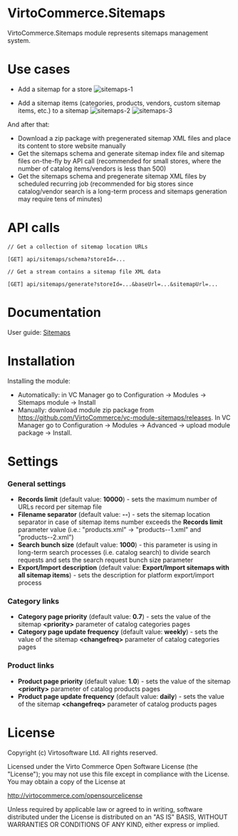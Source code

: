 # VirtoCommerce.Sitemaps
VirtoCommerce.Sitemaps module represents sitemaps management system.

# Use cases
* Add a sitemap for a store
![sitemaps-1](https://cloud.githubusercontent.com/assets/10347112/21457294/d4c051a4-c936-11e6-9580-41b23c6d06fe.png)

* Add a sitemap items (categories, products, vendors, custom sitemap items, etc.) to a sitemap
![sitemaps-2](https://cloud.githubusercontent.com/assets/10347112/21457310/f49e97c4-c936-11e6-9078-0ed84675fa04.png)
![sitemaps-3](https://cloud.githubusercontent.com/assets/10347112/21457327/1d0ef938-c937-11e6-8fda-711b3ad170ce.png)

And after that:
* Download a zip package with pregenerated sitemap XML files and place its content to store website manually
* Get the sitemaps schema and generate sitemap index file and sitemap files on-the-fly by API call (recommended for small stores, where the number of catalog items/vendors is less than 500)
* Get the sitemaps schema and pregenerate sitemap XML files by scheduled recurring job (recommended for big stores since catalog/vendor search is a long-term process and sitemaps generation may require tens of minutes)

# API calls

```
// Get a collection of sitemap location URLs

[GET] api/sitemaps/schema?storeId=...
```

```
// Get a stream contains a sitemap file XML data

[GET] api/sitemaps/generate?storeId=...&baseUrl=...&sitemapUrl=...
```

# Documentation
User guide: [Sitemaps](http://virtocommerce.com/docs/vc2userguide/sitemaps)

# Installation
Installing the module:
* Automatically: in VC Manager go to Configuration -> Modules -> Sitemaps module -> Install
* Manually: download module zip package from https://github.com/VirtoCommerce/vc-module-sitemaps/releases. In VC Manager go to Configuration -> Modules -> Advanced -> upload module package -> Install.

# Settings
### General settings
* **Records limit** (default value: **10000**) - sets the maximum number of URLs record per sitemap file
* **Filename separator** (default value: **--**) - sets the sitemap location separator in case of sitemap items number exceeds the **Records limit** parameter value (i.e.: "products.xml" -> "products--1.xml" and "products--2.xml")
* **Search bunch size** (default value: **1000**) - this parameter is using in long-term search processes (i.e. catalog search) to divide search requests and sets the search request bunch size parameter
* **Export/Import description** (default value: **Export/Import sitemaps with all sitemap items**) - sets the description for platform export/import process

### Category links
* **Category page priority** (default value: **0.7**) - sets the value of the sitemap **&lt;priority&gt;** parameter of catalog categories pages
* **Category page update frequency** (default value: **weekly**) - sets the value of the sitemap **&lt;changefreq&gt;** parameter of catalog categories pages

### Product links
* **Product page priority** (default value: **1.0**) - sets the value of the sitemap **&lt;priority&gt;** parameter of catalog products pages
* **Product page update frequency** (default value: **daily**) - sets the value of the sitemap **&lt;changefreq&gt;** parameter of catalog products pages

# License
Copyright (c) Virtosoftware Ltd.  All rights reserved.

Licensed under the Virto Commerce Open Software License (the "License"); you
may not use this file except in compliance with the License. You may
obtain a copy of the License at

http://virtocommerce.com/opensourcelicense

Unless required by applicable law or agreed to in writing, software
distributed under the License is distributed on an "AS IS" BASIS,
WITHOUT WARRANTIES OR CONDITIONS OF ANY KIND, either express or
implied.
